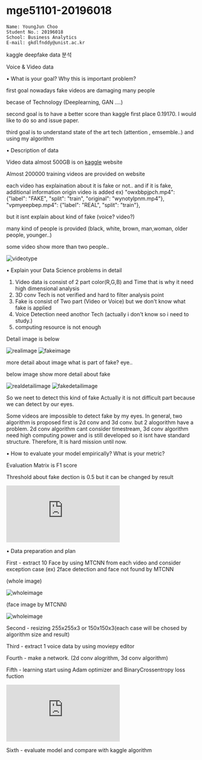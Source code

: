 # mge51101-20196018

```
Name: YoungJun Choo  
Student No.: 20196018  
School: Business Analytics  
E-mail: gkdlfnddy@unist.ac.kr  

```

kaggle deepfake data 분석 

Voice & Video data

• What is your goal? Why this is important problem?

first goal nowadays fake videos are damaging many people 

becase of Technology (Deeplearning, GAN ....)

second goal is to have a better score than kaggle first place 0.19170. I would like to do so and issue paper.

third goal is to understand state of the art tech (attention , emsemble..) and using my algorithm

• Description of data

Video data almost 500GB is on [kaggle](https://www.kaggle.com/c/deepfake-detection-challenge/data, "kaggle link") website 

Almost 200000 training videos are provided on website

each video has explaination about it is fake or not.. and if it is fake, additional information origin video is added
ex)
"owxbbpjpch.mp4": {"label": "FAKE", "split": "train", "original": "wynotylpnm.mp4"}, 
"vpmyeepbep.mp4": {"label": "REAL", "split": "train"},

but it isnt explain about kind of fake (voice? video?)

many kind of people is provided (black, white, brown, man,woman, older people, younger..)

some video show more than two people..

![videotype](deepfakedetection/sample/videotype.jpg)

• Explain your Data Science problems in detail

1. Video data is consist of 2 part color(R,G,B) and Time that is why it need high dimensional analysis
2. 3D conv Tech is not verified and hard to filter analysis point
3. Fake is consist of Two part (Video or Voice) but we don't know what fake is applied
4. Voice Detection need anothor Tech (actually i don't know so i need to study.)
5. computing resource is not enough 

Detail image is below 

![realimage](deepfakedetection/sample/real.jpg)
![fakeimage](deepfakedetection/sample/fake.jpg)

more detail about image 
what is part of fake? eye.. 

below image show more detail about fake

![realdetailimage](deepfakedetection/sample/realdetail.jpg)
![fakedetailimage](deepfakedetection/sample/fakedetail.jpg)

So we neet to detect this kind of fake 
Actually it is not difficult part because we can detect by our eyes.

Some videos are impossible to detect fake by my eyes. In general, two algorithm is proposed first is 2d conv and 3d conv. but 2 alogorithm have a problem. 2d conv algorithm cant consider timestream, 3d conv algorithm need high computing power and is still developed so it isnt have standard structure. Therefore, It is hard mission until now.



• How to evaluate your model empirically? What is your metric?

Evaluation Matrix is F1 score 

Threshold about fake dection is 0.5 but it can be changed by result

![equation](https://latex.codecogs.com/gif.latex?F1%20score%20%3D%202%5Ctimes%20%5Cfrac%7BPrecision%5Ctimes%20Recall%7D%7BPrecision&plus;%20Recall%7D)


•  Data preparation and plan

First - extract 10 Face by using MTCNN from each video and consider exception case (ex) 2face detection and face not found by MTCNN

(whole image)

![wholeimage](deepfakedetection/sample/MTCNN1.png)

(face image by MTCNN)

![wholeimage](deepfakedetection/sample/MTCNN2.png)


Second - resizing 255x255x3 or 150x150x3(each case will be chosed by algorithm size and result)

Third - extract 1 voice data by using moviepy editor

Fourth - make a network. (2d conv alogrithm, 3d conv algorithm)

Fifth - learning start using Adam optimizer and BinaryCrossentropy loss fuction

![equation](https://latex.codecogs.com/gif.latex?-%5Cfrac%7B1%7D%7BN%7D%5Csum_%7Bi%3D1%7D%5EN%20%5By_i%20%5Clog%28%5Chat%7By%7D_i%29&plus;%281-y_i%29%20%5Clog%281-%5Chat%7By%7D_i%29%5D)


Sixth - evaluate model and compare with kaggle algorithm 


